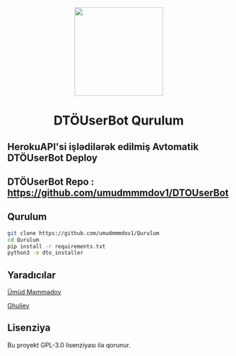 <div align="center">
  <img src="https://i.imgyukle.com/2020/11/17/TYuenv.jpg" width="200" height="200">
  <h1>DTÖUserBot Qurulum</h1>
</div>

## HerokuAPI'si işlədilərək edilmiş Avtomatik DTÖUserBot Deploy

## DTÖUserBot Repo : https://github.com/umudmmmdov1/DTOUserBot

## Qurulum
```sh
git clone https://github.com/umudmmmdov1/Qurulum
cd Qurulum
pip install -r requirements.txt
python3 -m dto_installer
```

## Yaradıcılar

[Ümüd Məmmədov](https://t.me/umudmmmdov1)

[Ghuliev](https://t.me/Ghuliev)

## Lisenziya
Bu proyekt GPL-3.0 lisenziyası ilə qorunur.
